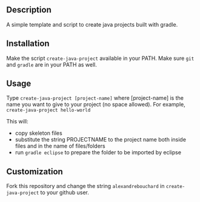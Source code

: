 Description
-----------

A simple template and script to create java projects built with gradle.


Installation
------------

Make the script ``create-java-project`` available in your PATH. Make sure ``git`` and ``gradle`` are in your PATH as well.


Usage
-----

Type ``create-java-project [project-name]`` where [project-name] is the name you want to give to your project (no space allowed). For example, ``create-java-project hello-world``

This will:
- copy skeleton files
- substitute the string PROJECTNAME to the project name both inside files and in the name of files/folders
- run ``gradle eclipse`` to prepare the folder to be imported by eclipse


Customization
-------------

Fork this repository and change the string ``alexandrebouchard`` in ``create-java-project`` to your github user.